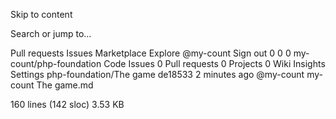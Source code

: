 Skip to content
 
Search or jump to…

Pull requests
Issues
Marketplace
Explore
 @my-count
Sign out
0
0 0 my-count/php-foundation
 Code  Issues 0  Pull requests 0  Projects 0  Wiki  Insights  Settings
php-foundation/The game
de18533  2 minutes ago
@my-count my-count The game.md
     
160 lines (142 sloc)  3.53 KB
<!DOCTYPE html>
<html lang="en">
<head>
	<meta charset="UTF-8">
	<title>Document</title>
	<style type="text/css">
		#cont{
			width: 400px;
			height: 400px;
			border-top: 1px solid blue;
			border-bottom: 1px solid red;
			margin-top: 100px;
			margin-left: 150px;
			overflow: hidden;
		}

		#main{
			width: 400px;
			height: 400px;
			/*border-top:1px solid red;*/
			/*定位*/
			position: relative;
			top: -100px;
		}
		.row {
			height: 100px;
		}
		.row div{
			width: 98px;
			height: 100px;
			border:1px solid gray;
			float: left;
		}
		.black{
			background: black;
		}
	</style>
</head>
<body>
	<div id="cont">
	<div id="main"></div>
	</div>
	<input type="button" value="开始" id="go"></input>
	<input type="button" value="暂停" id="stop"></input>
	<input type="text" id="fen" value="0" disabled=""></input>
</body>
<script type="text/javascript">

function Youxi(){
	this.main = document.getElementById('main');
	this.clock;//定时器
	this.over = false;
	this.sudu = 1;

	//创建div工厂
	  this.cdiv = function(classNames){
            var div = document.createElement('div');
            if(classNames){
                div.className = classNames;
            }
            return div;
        }

	//创建一行div
        this.crow = function(){
        var row_div = this.cdiv('row');
        // 生成随机数
        var k = Math.floor(Math.random()*4)
        for(var i=0;i<4;i++){
            // 利用随机数做判断生成黑块
            if(i==k){
                row_div.appendChild(this.cdiv('black'));
            }else{
                row_div.appendChild(this.cdiv());
            }
        }
        return row_div;
    }

	//初始化div
	this.init = function(){
		for(var i=0;i<4;i++){
			this.main.appendChild(this.crow());
		}
		this.clock = setInterval('start.move()', 10);
		this.clicks();
	}


	this.clicks = function(){
		var that = this;
		this.main.onclick = function(ev){
			var fou = ev.target;
			if(that.over == true){
				alert('别挣扎了，游戏结束了')
			}else if(fou.className == 'black'){
				var fen = document.getElementById('fen');
				var fenshu = parseInt(fen.value);

				fen.value = ++fenshu;

				if(fenshu % 10 == 0){
					this.sudu += 0.5;
				}
				fou.className = '';
				fou.parentNode.pass = true;
			}else{
				that.stop();
				that.over = true;
				alert('游戏结束');
			}
		}
	}
	//游戏停止
	this.stop = function(){
		clearInterval(start.clock)
	}


	this.move = function(){
		var topInt = parseInt(getComputedStyle(this.main)['top']);
		//如果top大于0 创建一行 放到main的最前面
		if(topInt > 0){
			this.main.insertBefore(this.crow(),this.main.firstChild);
			this.main.style.top = '-100px';
			if(this.main.lastChild.pass == undefined){
				this.stop();
				this.over = true;
				alert('游戏结束');
			}else{
				if(this.main.children.length > 5){
					this.main.removeChild(this.main.lastChild);
				}
			}
		}else{
			//console.log(this.sudu);
			this.main.style.top = topInt + this.sudu + "px";
		}

	}
	
	//本来给setInterval(this.move,10)这两个参数.因为setInterval是window对象的一个方法.本段代码由浏览器执行找不到move中的this.crow等通过this查找的方法  而下面new了Youxi并赋值给start 而且start在全局中  所以由start.move来调取move方法
	//this.clock = setInterval('start.move()', 10);
}
	
	var start = new Youxi();
	//star.init();
	//调试代码
	document.getElementById('stop').onclick = function(){
		clearInterval(start.clock)
	}

	document.getElementById('go').onclick = function(){
			start.init();
	}

	
</script>
</html>
© 2018 GitHub, Inc.
Terms
Privacy
Security
Status
Help
Contact GitHub
API
Training
Shop
Blog
About
Press h to open a hovercard with more details.
